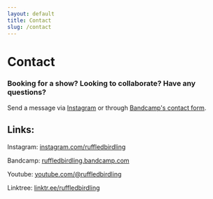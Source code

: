 ```yaml
---
layout: default
title: Contact
slug: /contact
---
```

# Contact
  
### Booking for a show? Looking to collaborate? Have any questions?

Send a message via [Instagram](https://www.instagram.com/ruffledbirdling/) or through  [Bandcamp's contact form](https://bandcamp.com/contact?b=3101726153&n=A%20Magpie%27s%20Hoard).

## Links:

Instagram: [instagram.com/ruffledbirdling](https://www.instagram.com/ruffledbirdling/)

Bandcamp: [ruffledbirdling.bandcamp.com](https://ruffledbirdling.bandcamp.com/)

Youtube: [youtube.com/@ruffledbirdling](https://www.youtube.com/@ruffledbirdling/videos)

Linktree: [linktr.ee/ruffledbirdling](https://linktr.ee/ruffledbirdling)
